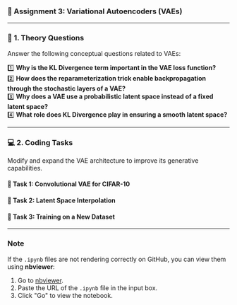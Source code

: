 ### 📌 Assignment 3: Variational Autoencoders (VAEs)

---

### 📖 **1. Theory Questions**
Answer the following conceptual questions related to VAEs:

1️⃣ **Why is the KL Divergence term important in the VAE loss function?**  
2️⃣ **How does the reparameterization trick enable backpropagation through the stochastic layers of a VAE?**  
3️⃣ **Why does a VAE use a probabilistic latent space instead of a fixed latent space?**  
4️⃣ **What role does KL Divergence play in ensuring a smooth latent space?**  

---

### 💻 **2. Coding Tasks**
Modify and expand the VAE architecture to improve its generative capabilities.

#### 🔹 **Task 1: Convolutional VAE for CIFAR-10**

#### 🔹 **Task 2: Latent Space Interpolation**

#### 🔹 **Task 3: Training on a New Dataset**

---

### Note
If the `.ipynb` files are not rendering correctly on GitHub, you can view them using **nbviewer**:
1. Go to [nbviewer](https://nbviewer.org/).
2. Paste the URL of the `.ipynb` file in the input box.
3. Click "Go" to view the notebook.
